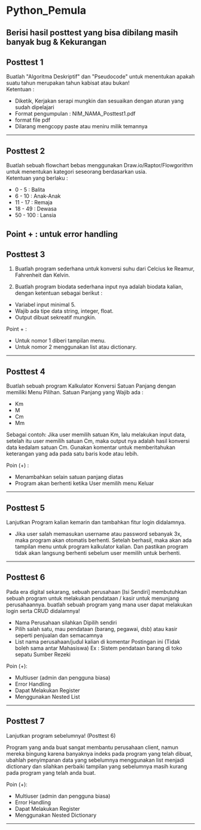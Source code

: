 # Python_Pemula
Berisi hasil posttest yang bisa dibilang masih banyak bug & Kekurangan
---
## Posttest 1
Buatlah "Algoritma Deskriptif" dan "Pseudocode" untuk menentukan apakah suatu tahun merupakan tahun kabisat atau bukan!\
Ketentuan :
- Diketik, Kerjakan serapi mungkin dan sesuaikan dengan aturan yang sudah dipelajari
- Format pengumpulan : NIM_NAMA_Posttest1.pdf
- format file pdf
- Dilarang mengcopy paste atau meniru milik temannya
---
## Posttest 2
Buatlah sebuah flowchart bebas menggunakan Draw.io/Raptor/Flowgorithm untuk menentukan kategori seseorang berdasarkan usia.\
Ketentuan yang berlaku :
- 0 - 5 : Balita
- 6 - 10 : Anak-Anak
- 11 - 17 : Remaja
- 18 - 49 : Dewasa
- 50 - 100 : Lansia

Point + : untuk error handling
---
## Posttest 3
1. Buatlah program sederhana untuk konversi suhu dari Celcius ke Reamur, Fahrenheit dan Kelvin.

2. Buatlah program biodata sederhana input nya adalah biodata kalian, dengan ketentuan sebagai berikut :
- Variabel input minimal 5.
- Wajib ada tipe data string, integer, float.
- Output dibuat sekreatif mungkin.

Point + :
- Untuk nomor 1 diberi tampilan menu.
- Untuk nomor 2 menggunakan list atau dictionary.
---
## Posttest 4
Buatlah sebuah program Kalkulator Konversi Satuan Panjang dengan memiliki Menu Pilihan.
Satuan Panjang yang Wajib ada :
- Km
- M
- Cm
- Mm

Sebagai contoh:
Jika user memilih satuan Km, lalu melakukan input data, setelah itu user memilih satuan Cm, maka output nya adalah hasil konversi data kedalam satuan Cm.
Gunakan komentar untuk memberitahukan keterangan yang ada pada satu baris kode atau lebih.

Poin (+) :
- Menambahkan selain satuan panjang diatas
- Program akan berhenti ketika User memilih menu Keluar
---
## Posttest 5
Lanjutkan Program kalian kemarin dan tambahkan fitur login didalamnya.

- Jika user salah memasukan username atau password sebanyak 3x, maka program akan otomatis berhenti.
Setelah berhasil, maka akan ada tampilan menu untuk program kalkulator kalian. Dan pastikan program tidak akan langsung berhenti sebelum user memilih untuk berhenti.
---
## Posttest 6
Pada era digital sekarang, sebuah perusahaan [Isi Sendiri] membutuhkan sebuah program untuk melakukan pendataan / kasir untuk menunjang perusahaannya. buatlah sebuah program yang mana user dapat melakukan login serta CRUD didalamnya!

* Nama Perusahaan silahkan Dipilih sendiri
* Pilih salah satu, mau pendataan (barang, pegawai, dsb) atau kasir seperti penjualan dan semacamnya
* List nama perusahaan/judul kalian di komentar Postingan ini (Tidak boleh sama antar Mahasiswa)
Ex : Sistem pendataan barang di toko sepatu Sumber Rezeki

Poin (+):
- Multiuser (admin dan pengguna biasa)
- Error Handling
- Dapat Melakukan Register
- Menggunakan Nested List
---
## Posttest 7
Lanjutkan program sebelumnya! (Posttest 6)

Program yang anda buat sangat membantu perusahaan client, namun mereka bingung karena banyaknya indeks pada program yang telah dibuat, ubahlah penyimpanan data yang sebelumnya menggunakan list menjadi dictionary dan silahkan perbaiki tampilan yang sebelumnya masih kurang pada program yang telah anda buat.

Poin (+):
- Multiuser (admin dan pengguna biasa)
- Error Handling
- Dapat Melakukan Register
- Menggunakan Nested Dictionary
---
